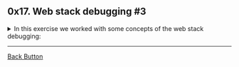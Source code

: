 ## 0x17. Web stack debugging #3

<details>
<summary>In this exercise we worked with some concepts of the web stack debugging: </summary>
<br>

- Docker
- Puppet
- Apache2

</details>

---

[Back Button](https://github.com/FatChicken277/holberton-system_engineering-devops)